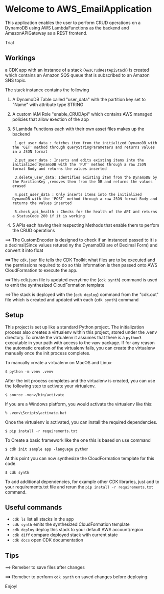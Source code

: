
# Welcome to AWS_EmailApplication

This application enables the user to perform CRUD operations on a DynamoDB using AWS LambdaFunctions as the backend and AmazonAPIGateway as a REST frontend.

Trial
## Workings

a CDK app with an instance of a stack (`AwsCrudRestApiStack`) is created which contains an Amazon SQS queue that is subscribed to an Amazon SNS topic.


The stack instance contains the following
1. A DynamoDB Table called "user_data" with the partition key set to "Name" with attribute type STRING
2. A custom IAM Role "enable_CRUDApi" which contains AWS managed policies that allow exection of the app
3. 5 Lambda Functions each with their own asset files makes up the backend

        1.get_user_data : fetches item from the initialized DynamoDB with the 'GET' method through queryStringParameters and returns values in a JSON format
        
        2.put_user_data : Inserts and edits existing items into the initialized DynamoDB with the 'PUT' method through a raw JSON format Body and returns the values inserted
        
        3.delete_user_data: Identifies existing item from the DynamoDB by the ParitionKey ,removes them from the DB and returns the values erased
        
        4.post_user_data : Only inserts items into the initialized DynamoDB with the 'POST' method through a raw JSON format Body and returns the values inserted
        
        5.check_api_health : Checks for the health of the API and returns a StatusCode 200 if it is working
        
4. 5 APIs each having their respecting Methods that enable them to perfom the CRUD operations

==> The CustomEncoder is designed to check if an instanced passed to it is a decimal(Since values retured ny the DynamoDB are of Decimal Form) and convert it into float

==>The `cdk.json` file tells the CDK Toolkit what files are to be executed and the permissions required to do so this information is then passed onto AWS CloudFormation to execute the app.

==>This cdk.json file is updated everytime the (`cdk synth`) command is used to emit the synthesized CloudFormation template

==>The stack is deployed with the (`cdk deploy`) command from the "cdk.out" file which is created and updated with each (`cdk synth`) command 

## Setup

This project is set up like a standard Python project.  The initialization process also creates
a virtualenv within this project, stored under the .venv directory.  To create the virtualenv
it assumes that there is a `python3` executable in your path with access to the `venv` package.
If for any reason the automatic creation of the virtualenv fails, you can create the virtualenv
manually once the init process completes.

To manually create a virtualenv on MacOS and Linux:

```
$ python -m venv .venv
```

After the init process completes and the virtualenv is created, you can use the following
step to activate your virtualenv.

```
$ source .venv/bin/activate
```

If you are a Windows platform, you would activate the virtualenv like this:

```
% .venv\Scripts\activate.bat
```

Once the virtualenv is activated, you can install the required dependencies.

```
$ pip install -r requirements.txt
```
To Create a basic framework like the one this is based on use command 

```
$ cdk init sample app -language python
```

At this point you can now synthesize the CloudFormation template for this code.

```
$ cdk synth
```

To add additional dependencies, for example other CDK libraries, just add to
your requirements.txt file and rerun the `pip install -r requirements.txt`
command.



## Useful commands

 * `cdk ls`          list all stacks in the app
 * `cdk synth`       emits the synthesized CloudFormation template
 * `cdk deploy`      deploy this stack to your default AWS account/region
 * `cdk diff`        compare deployed stack with current state
 * `cdk docs`        open CDK documentation

## Tips

==> Remeber to save files after changes 


==> Remeber to perform `cdk synth` on saved changes before deploying

Enjoy!
